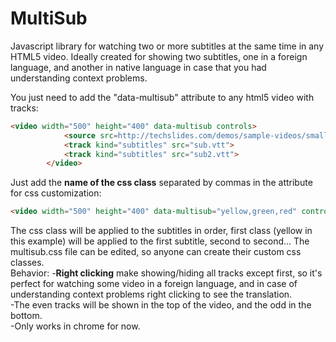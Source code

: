 # MultiSub
Javascript library for watching two or more subtitles at the same time in any HTML5 video. Ideally created for showing two subtitles, one
in a foreign language, and another in native language in case that you had understanding context problems.

You just need to add the "data-multisub" attribute to any html5 video with tracks:
```Html
<video width="500" height="400" data-multisub controls>
            <source src=http://techslides.com/demos/sample-videos/small.mp4 type=video/mp4>
            <track kind="subtitles" src="sub.vtt">
            <track kind="subtitles" src="sub2.vtt">
        </video>
  ```
Just add the <b>name of the css class</b> separated by commas in the attribute for css customization:
```Html
<video width="500" height="400" data-multisub="yellow,green,red" controls>
  ```
The css class will be applied to the subtitles in order, first class (yellow in this example) will be applied to the first subtitle, second to second...
The multisub.css file can be edited, so anyone can create their custom css classes.<br>
Behavior:
  -<b>Right clicking</b> make showing/hiding all tracks except first, so it's perfect for watching some video in a foreign language, and in case of understanding context problems right clicking to see the translation.<br>
  -The even tracks will be shown in the top of the video, and the odd in the bottom.<br>
  -Only works in chrome for now.
